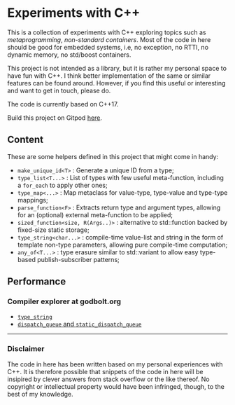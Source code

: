 # Experiments with C++

This is a collection of experiments with C++ exploring topics such as
*metaprogramming*, *non-standard containers*.
Most of the code in here should be good for embedded systems, i.e,
no exception, no RTTI, no dynamic memory, no std/boost containers.

This project is not intended as a library, but it is rather my personal space to have fun with C++.
I think better implementation of the same or similar features can be found around.
However, if you find this useful or interesting and want to get in touch, please do.

The code is currently based on C++17.

Build this project on Gitpod [here](https://www.gitpod.io/#https://github.com/nastasichr/cpp).

## Content
These are some helpers defined in this project that might come in handy:

- `make_unique_id<T>` : Generate a unique ID from a type;
- `type_list<T...>` : List of types with few useful meta-function, including a `for_each` to apply other ones;
- `type_map<...>` : Map metaclass for value-type, type-value and type-type mappings;
- `parse_function<F>` : Extracts return type and argument types, allowing for an (optional) external meta-function to be applied;
- `sized_function<size, R(Args..)>` : alternative to std::function backed by fixed-size static storage;
- `type_string<char...>` : compile-time value-list and string in the form of template non-type parameters, allowing pure compile-time computation;
- `any_of<T...>` : type erasure similar to std::variant to allow easy type-based publish-subscriber patterns;

## Performance

### Compiler explorer at godbolt.org

- [`type_string`](https://godbolt.org/z/7Wrd4d)
- [`dispatch_queue` and `static_dispatch_queue`](https://godbolt.org/z/sseKb8)

---
### Disclaimer
The code in here has been written based on my personal experiences with C++.
It is therefore possible that snippets of the code in here
will be insipired by clever answers from stack overflow or the like thereof.
No copyright or intellectual property would have been infringed, though,
to the best of my knowledge.
